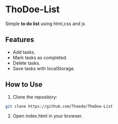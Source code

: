 # ThoDoe-List
Simple **to do list** using html,css and js

## Features
- Add tasks.
- Mark tasks as completed.
- Delete tasks.
- Save tasks with localStorage.

## How to Use
1. Clone the repository:
```bash
git clone https://github.com/Thoede/ThoDoe-List
```
2. Open index.html in your browser.
